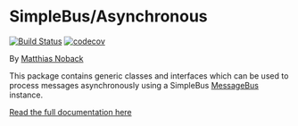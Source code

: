 # SimpleBus/Asynchronous

[![Build Status](https://travis-ci.org/SimpleBus/Asynchronous.svg?branch=master)](https://travis-ci.org/SimpleBus/Asynchronous) [![codecov](https://codecov.io/gh/SimpleBus/Asynchronous/branch/master/graph/badge.svg)](https://codecov.io/gh/SimpleBus/Asynchronous)

By [Matthias Noback](http://php-and-symfony.matthiasnoback.nl/)

This package contains generic classes and interfaces which can be used to process messages asynchronously using
a SimpleBus [MessageBus](https://github.com/SimpleBus/MessageBus) instance.

[Read the full documentation here](http://simplebus.github.io/Asynchronous)
